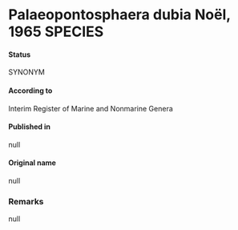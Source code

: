 Palaeopontosphaera dubia Noël, 1965 SPECIES
=======

#### Status
SYNONYM

#### According to
Interim Register of Marine and Nonmarine Genera

#### Published in
null

#### Original name
null

### Remarks
null